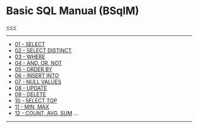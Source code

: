 
Basic SQL Manual (BSqlM)
======

[<<<](https://github.com/ttltrk/PRG/blob/master/MANUALS.MD)

---

* <a href="https://github.com/ttltrk/DB/blob/master/SQL/DOC/BSqlM/01/SELECT.MD">01 - SELECT</a>
* <a href="https://github.com/ttltrk/DB/blob/master/SQL/DOC/BSqlM/02/SELECT_DISTINCT.MD">02 - SELECT DISTINCT</a>
* <a href="https://github.com/ttltrk/DB/blob/master/SQL/DOC/BSqlM/03/WHERE.MD">03 - WHERE</a>
* <a href="#">04 - AND, OR, NOT</a>
* <a href="#">05 - ORDER BY</a>
* <a href="#">06 - INSERT INTO</a>
* <a href="#">07 - NULL VALUES</a>
* <a href="#">08 - UPDATE</a>
* <a href="#">09 - DELETE</a>
* <a href="#">10 - SELECT TOP</a>
* <a href="#">11 - MIN, MAX</a>
* <a href="#">12 - COUNT, AVG, SUM</a>
...

---

